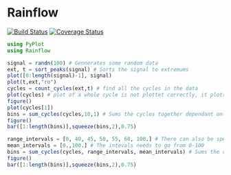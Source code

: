 # Rainflow
[![Build Status](https://travis-ci.org/dhoegh/Rainflow.jl.svg?branch=master)](https://travis-ci.org/dhoegh/Rainflow.jl) [![Coverage Status](https://img.shields.io/coveralls/dhoegh/Rainflow.jl.svg)](https://coveralls.io/r/dhoegh/Rainflow.jl)
```Julia
using PyPlot
using Rainflow

signal = randn(100) # Gennerates some random data
ext, t = sort_peaks(signal) # Sorts the signal to extremums
plot([0:length(signal)-1], signal)
plot(t,ext,"ro")
cycles = count_cycles(ext,t) # find all the cycles in the data
plot(cycles) # plot of a whole cycle is not plottet correctly, it plots a cylce from the starting point to where the value that defines the range occur.
figure()
plot(cycles[1])
bins = sum_cycles(cycles,10,1) # Sums the cycles together dependant on intervals, here there is 10 range interval and one mean interval
figure()
bar([1:length(bins)],squeeze(bins,2),0.75)

range_intervals = [0, 40, 45, 50, 55, 60, 100.] # There can also be specified user defined intervals
mean_intervals = [0.,100.] # The intevals needs to go from 0-100
bins = sum_cycles(cycles, range_intervals, mean_intervals) # Sums the cycles in the given intervals
figure()
bar([1:length(bins)],squeeze(bins,2),0.75)
```

